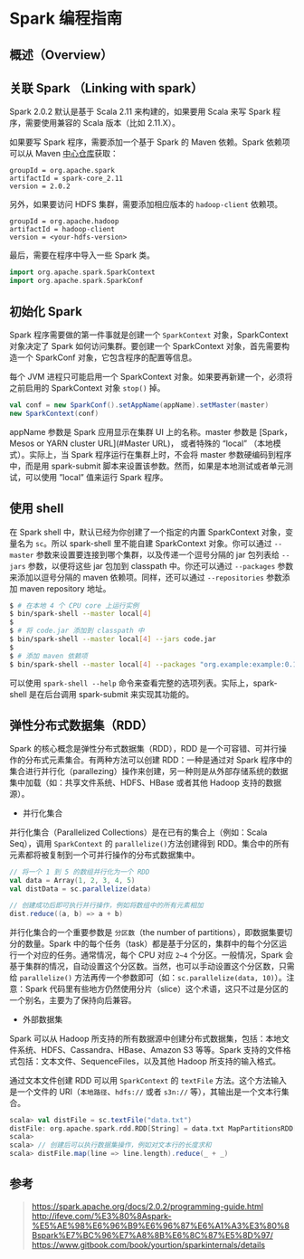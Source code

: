 # Spark 编程指南

## 概述（Overview）



## 关联 Spark （Linking with spark）

Spark 2.0.2 默认是基于 Scala 2.11 来构建的，如果要用 Scala 来写 Spark 程序，需要使用兼容的 Scala 版本（比如 2.11.X）。

如果要写 Spark 程序，需要添加一个基于 Spark 的 Maven 依赖。Spark 依赖项可以从 Maven [中心仓库](http://search.maven.org)获取：

```
groupId = org.apache.spark
artifactId = spark-core_2.11
version = 2.0.2
```

另外，如果要访问 HDFS 集群，需要添加相应版本的 `hadoop-client` 依赖项。

```
groupId = org.apache.hadoop
artifactId = hadoop-client
version = <your-hdfs-version>
```

最后，需要在程序中导入一些 Spark 类。

```scala
import org.apache.spark.SparkContext
import org.apache.spark.SparkConf
```


## 初始化 Spark

Spark 程序需要做的第一件事就是创建一个 `SparkContext` 对象，SparkContext 对象决定了 Spark 如何访问集群。要创建一个 SparkContext 对象，首先需要构造一个 SparkConf 对象，它包含程序的配置等信息。

每个 JVM 进程只可能启用一个 SparkContext 对象。如果要再新建一个，必须将之前启用的 SparkContext 对象 `stop()` 掉。

```scala
val conf = new SparkConf().setAppName(appName).setMaster(master)
new SparkContext(conf)
```

appName 参数是 Spark 应用显示在集群 UI 上的名称。master 参数是 [Spark， Mesos or YARN cluster URL](#Master URL)， 或者特殊的 “local” （本地模式）。实际上，当 Spark 程序运行在集群上时，不会将 master 参数硬编码到程序中，而是用 spark-submit 脚本来设置该参数。然而，如果是本地测试或者单元测试，可以使用 ”local” 值来运行 Spark 程序。


## 使用 shell

在 Spark shell 中，默认已经为你创建了一个指定的内置 SparkContext 对象，变量名为 `sc`。所以 spark-shell 里不能自建 SparkContext 对象。你可以通过 `--master` 参数来设置要连接到哪个集群，以及传递一个逗号分隔的 jar 包列表给 `--jars` 参数，以便将这些 jar 包加到 classpath 中。你还可以通过 `--packages` 参数来添加以逗号分隔的 maven 依赖项。同样，还可以通过 `--repositories` 参数添加 maven repository 地址。


```sh
$ # 在本地 4 个 CPU core 上运行实例
$ bin/spark-shell --master local[4]
$
$ # 将 code.jar 添加到 classpath 中
$ bin/spark-shell --master local[4] --jars code.jar
$
$ # 添加 maven 依赖项
$ bin/spark-shell --master local[4] --packages "org.example:example:0.1"
```

可以使用 `spark-shell --help` 命令来查看完整的选项列表。实际上，spark-shell 是在后台调用 spark-submit 来实现其功能的。


## 弹性分布式数据集（RDD）

Spark 的核心概念是弹性分布式数据集（RDD），RDD 是一个可容错、可并行操作的分布式元素集合。有两种方法可以创建 RDD：一种是通过对 Spark 程序中的集合进行并行化（parallezing）操作来创建，另一种则是从外部存储系统的数据集中加载（如：共享文件系统、HDFS、HBase 或者其他 Hadoop 支持的数据源）。

* 并行化集合

并行化集合（Parallelized Collections）是在已有的集合上（例如：Scala Seq），调用 `SparkContext` 的 `parallelize()`方法创建得到 RDD。集合中的所有元素都将被复制到一个可并行操作的分布式数据集中。

```scala
// 将一个 1 到 5 的数组并行化为一个 RDD
val data = Array(1, 2, 3, 4, 5)
val distData = sc.parallelize(data)

// 创建成功后即可执行并行操作，例如将数组中的所有元素相加
dist.reduce((a, b) => a + b)
```

并行化集合的一个重要参数是 `分区数`（the number of partitions），即数据集要切分的数量。Spark 中的每个任务（task）都是基于分区的，集群中的每个分区运行一个对应的任务。通常情况，每个 CPU 对应 `2~4` 个分区。一般情况，Spark 会基于集群的情况，自动设置这个分区数。当然，也可以手动设置这个分区数，只需给 `parallelize()` 方法再传一个参数即可（如：`sc.parallelize(data, 10)`）。注意：Spark 代码里有些地方仍然使用分片（slice）这个术语，这只不过是分区的一个别名，主要为了保持向后兼容。

* 外部数据集

Spark 可以从 Hadoop 所支持的所有数据源中创建分布式数据集，包括：本地文件系统、HDFS、Cassandra、HBase、Amazon S3 等等。Spark 支持的文件格式包括：文本文件、SequenceFiles，以及其他 Hadoop 所支持的输入格式。

通过文本文件创建 RDD 可以用 `SparkContext` 的 `textFile` 方法。这个方法输入是一个文件的 URI（`本地路径`、`hdfs://` 或者 `s3n://` 等），其输出是一个文本行集合。

```scala
scala> val distFile = sc.textFile("data.txt")
distFile: org.apache.spark.rdd.RDD[String] = data.txt MapPartitionsRDD[10] at textFile at <console>:26
scala>
scala> // 创建后可以执行数据集操作，例如对文本行的长度求和
scala> distFile.map(line => line.length).reduce(_ + _)
```


## 参考

> https://spark.apache.org/docs/2.0.2/programming-guide.html
> http://ifeve.com/%E3%80%8Aspark-%E5%AE%98%E6%96%B9%E6%96%87%E6%A1%A3%E3%80%8Bspark%E7%BC%96%E7%A8%8B%E6%8C%87%E5%8D%97/
> https://www.gitbook.com/book/yourtion/sparkinternals/details
